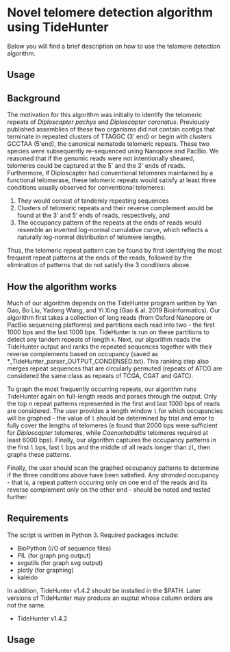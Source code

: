 # Novel telomere detection algorithm using TideHunter
Below you will find a brief description on how to use the telomere detection algorithm.

## Usage

## Background
The motivation for this algorithm was initially to identify the telomeric repeats of _Diploscapter pachys_ and _Diploscapter coronatus_. Previously published assemblies of these two organisms did not contain contigs that terminate in repeated clusters of TTAGGC (3' end) or begin with clusters GCCTAA (5'end), the canonical nematode telomeric repeats. These two species were subsequently re-sequenced using Nanopore and PacBio. We reasoned that if the genomic reads were not intentionally sheared, telomeres could be captured at the 5' and the 3' ends of reads. Furthermore, if Diploscapter had conventional telomeres maintained by a functional telomerase, these telomeric repeats would satisfy at least three conditions usually observed for conventional telomeres:
1. They would consist of tandemly repeating sequences
2. Clusters of telomeric repeats and their reverse complement would be found at the 3’ and 5’ ends of reads, respectively, and
3. The occupancy pattern of the repeats at the ends of reads would resemble an inverted log-normal cumulative curve, which reflects a naturally log-normal distribution of telomere lengths.

Thus, the telomeric repeat pattern can be found by first identifying the most frequent repeat patterns at the ends of the reads, followed by the elimination of patterns that do not satisfy the 3 conditions above.

## How the algorithm works
Much of our algorithm depends on the TideHunter program written by Yan Gao, Bo Liu, Yadong Wang, and Yi Xing (Gao & al. 2019 Bioinformatics). Our algorithm first takes a collection of long reads (from Oxford Nanopore or PacBio sequencing platforms) and partitions each read into two - the first 1000 bps and the last 1000 bps. TideHunter is run on these partitions to detect any tandem repeats of length ```k```. Next, our algorithm reads the TideHunter output and ranks the repeated sequences together with their reverse complements based on occupancy (saved as *_TideHunter_parser_OUTPUT_CONDENSED.txt). This ranking step also merges repeat sequences that are circularly permuted (repeats of ATCG are considered the same class as repeats of TCGA, CGAT and GATC).

To graph the most frequently occurring repeats, our algorithm runs TideHunter again on full-length reads and parses through the output. Only the top n repeat patterns represented in the first and last 1000 bps of reads are considered. The user provides a length window ```l``` for which occupancies will be graphed - the value of ```l``` should be determined by trial and error to fully cover the lengths of telomeres (e found that 2000 bps were sufficient for _Diploscapter_ telomeres, while _Caenorhabditis_ telomeres required at least 6000 bps). Finally, our algorithm captures the occupancy patterns in the first ```l``` bps, last ```l``` bps and the middle of all reads longer than ```2l```, then graphs these patterns.

Finally, the user should scan the graphed occupancy patterns to determine if the three conditions above have been satisfied. Any _stranded_ occupancy - that is, a repeat pattern occuring only on one end of the reads and its reverse complement only on the other end - should be noted and tested further.

## Requirements
The script is written in Python 3. Required packages include:
- BioPython (I/O of sequence files)
- PIL (for graph png output) 
- svgutils (for graph svg output)
- plotly (for graphing)
- kaleido

In addition, TideHunter v1.4.2 should be installed in the $PATH. Later versions of TideHunter may produce an ouptut whose column orders are not the same.
- TideHunter v1.4.2

## Usage

